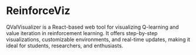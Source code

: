 # ReinforceViz
QValVisualizer is a React-based web tool for visualizing Q-learning and value iteration in reinforcement learning. It offers step-by-step visualizations, customizable environments, and real-time updates, making it ideal for students, researchers, and enthusiasts.

